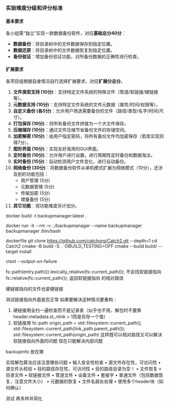 ### 实验难度分级和评分标准

#### 基本要求
各小组需“独立”实现一款数据备份软件，对应**基础总分40分**：
- **数据备份**：将目录树中的文件数据保存到指定位置。
- **数据还原**：将目录树中的文件数据恢复到指定位置。
- **备份验证**：增加备份验证功能，对所备份数据的正确性进行检查。


#### 扩展要求
各项目组根据自身情况自行选择扩展要求，对应**扩展分总分**。

1. **文件类型支持 (10分)**：支持特定文件系统的特殊文件（管道/软链接/硬链接等）。
2. **元数据支持 (10分)**：支持特定文件系统的文件元数据（属性/时间/权限等）。
3. **自定义备份 (各5分)**：允许用户筛选需要备份的文件（路径/类型/名字/时间/尺寸）。
4. **打包保存 (10分)**：将所有备份文件拼接为一个大文件保存。
5. **压缩储存 (10分)**：通过文件压缩节省备份文件的存储空间。
6. **加密解密 (10分)**：由用户指定密码，将所有备份文件均加密保存（若库实现则得7分）。
7. **图形界面 (10分)**：实现友好易用的GUI界面。
8. **定时备份 (10分)**：允许用户进行设置，进行周期性定时备份和数据淘汰。
9. **实时备份 (15分)**：自动检测用户文件变化，进行自动备份。
10. **网络备份 (30分)**：将数据备份软件从单机模式扩展为网络模式（10分），还涉及到的功能包括：
    - 用户管理 (5分)
    - 元数据管理 (5分)
    - 传输加密 (5分)
    - 增量备份 (5分)
11. **其它功能**：视功能难度另计加分。

docker build -t backupmanager:latest .

docker run -it --rm -v .:/backupmanager --name backupmanager backupmanager /bin/bash 


dockerfile
git clone https://github.com/catchorg/Catch2.git --depth=1
cd Catch2
cmake -B build -S . -DBUILD_TESTING=OFF
cmake --build build/ --target install

ctest --output-on-failure

fs::path(entry.path()).lexically_relative(fs::current_path()); 不会找软链接指向
fs::relative(fs::current_path()); 返回软链接指向 的相对路径

硬链接指向的文件也是硬链接

测试链接指向外面是否正常
如果要解决这种情况要重构：
1. 硬链接用全扫一遍检查而不是记录表（似乎也不用，解包时不要靠header.metadata.st_nlink > 1而是另存一个值）
2. 软链接用
fs::path origin_path = std::filesystem::current_path();
  std::filesystem::current_path(link_path.parent_path());
  std::filesystem::current_path(origin_path)
这样既可以相对路径又可以解决软链接指向外面的问题
现在只能解决内部问题

backupinfo 放在哪

实现解包算法应该注意哪些问题
• 输入安全性检查
• 源文件存在性，可访问性
• 源文件头校验
• 目的路径存在性，可访问性
• 目的路径目录为空！
• 文件恢复
• 目录文件
• 软链接文件
• 管道文件
• 设备文件
• 套接字
• 普通文件（包括数据恢复，注意文件大小）
• 元数据的恢复
• 文件名超长处理
• 使用多个header块（如何确认）

测试 再多样并简化